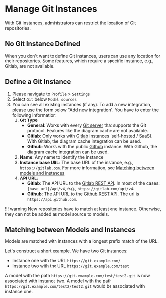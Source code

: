 <!--
 ~ SPDX-FileCopyrightText: Copyright DB InfraGO AG and contributors
 ~ SPDX-License-Identifier: Apache-2.0
 -->

# Manage Git Instances

With Git instances, administrators can restrict the location of Git
repositories.

## No Git Instance Defined

When you don't want to define Git instances, users can use any location for
their repositories. Some features, which require a specific instance, e.g.,
Gitlab, are not available.

## Define a Git Instance

1. Please navigate to `Profile` > `Settings`
1. Select `Git` below `Model sources`
1. You can see all existing instances (if any). To add a new integration,
   please use the form below "Add new integration". You have to enter the
   following information:
   <!-- prettier-ignore -->
    1. **Git Type**
        - **General**: Works with every [Git server](https://git-scm.com/book/en/v2/Git-on-the-Server-Setting-Up-the-Server) that supports the Git protocol. Features like the diagram cache are not available.
        - **Gitlab**: Only works with [Gitlab](https://about.gitlab.com/) instances (self-hosted / SaaS). With Gitlab, the diagram cache integration can be used.
        - **Github**: Works with the public [Github](https://github.com/) instance. With Github, the diagram cache integration can be used.
    1. **Name**: Any name to identify the instance
    1. **Instance base URL**: The base URL of the instance, e.g., `https://gitlab.com`. For more information, see [Matching between models and instances](#matching-between-models-and-instances)
    1. **API URL**:
        - **Gitlab**: The API URL to the [Gitlab REST API](https://docs.gitlab.com/ee/api/rest/). In most of the cases: `{base_url}/api/v4`, e.g., `https://gitlab.com/api/v4`.
        - **Github**: The API URL to the [Github REST API](https://docs.github.com/en/rest?apiVersion=2022-11-28). The url is `https://api.github.com`.

<!-- prettier-ignore -->
!!! warning
    New repositories have to match at least one instance. Otherwise,
    they can not be added as model source to models.

## Matching between Models and Instances

Models are matched with instances with a longest prefix match of the URL.

Let's construct a short example. We have two Git instances:

- Instance one with the URL `https://git.example.com/`
- Instance two with the URL `https://git.example.com/test`

A model with the path `https://git.example.com/test/test2.git` is now
associated with instance two. A model with the path
`https://git.example.com/test2/test2.git` would be associated with instance
one.

